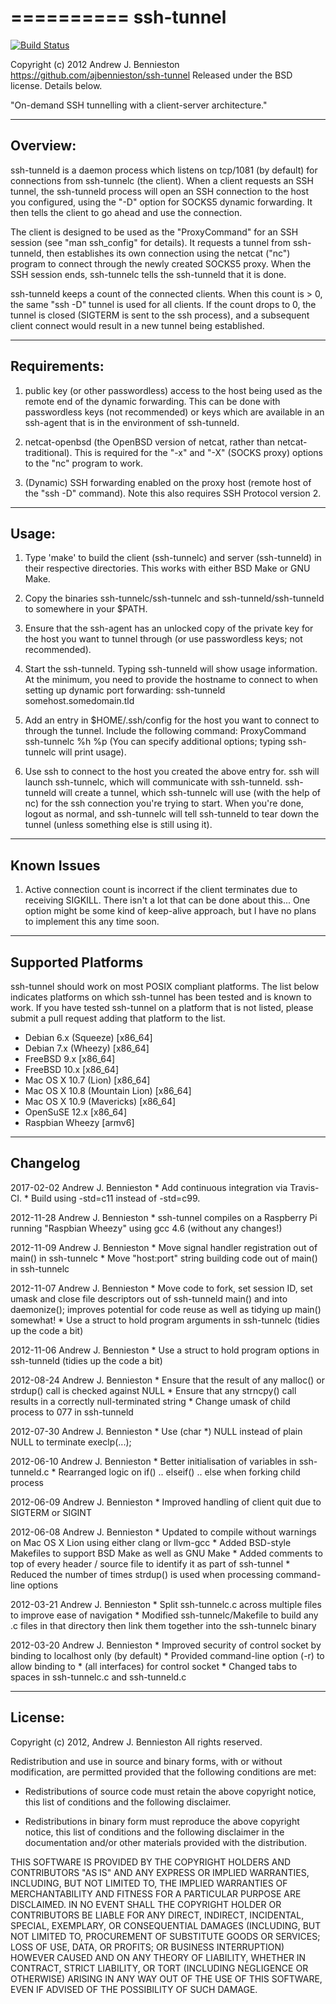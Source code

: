 ==========
ssh-tunnel
==========

[![Build Status](https://travis-ci.org/ajbennieston/ssh-tunnel.svg?branch=master)](https://travis-ci.org/ajbennieston/ssh-tunnel)

Copyright (c) 2012 Andrew J. Bennieston
https://github.com/ajbennieston/ssh-tunnel
Released under the BSD license. Details below.

"On-demand SSH tunnelling with a client-server architecture."

---------
Overview:
---------
ssh-tunneld is a daemon process which listens on tcp/1081 (by default)
for connections from ssh-tunnelc (the client). When a client requests
an SSH tunnel, the ssh-tunneld process will open an SSH connection to
the host you configured, using the "-D" option for SOCKS5 dynamic
forwarding. It then tells the client to go ahead and use the connection.

The client is designed to be used as the "ProxyCommand" for an SSH session
(see "man ssh_config" for details). It requests a tunnel from ssh-tunneld,
then establishes its own connection using the netcat ("nc") program to
connect through the newly created SOCKS5 proxy. When the SSH session ends,
ssh-tunnelc tells the ssh-tunneld that it is done.

ssh-tunneld keeps a count of the connected clients. When this count is > 0,
the same "ssh -D" tunnel is used for all clients. If the count drops to 0,
the tunnel is closed (SIGTERM is sent to the ssh process), and a
subsequent client connect would result in a new tunnel being established.

-------------
Requirements:
-------------
 1. public key (or other passwordless) access to the host being used as the
    remote end of the dynamic forwarding. This can be done with passwordless
    keys (not recommended) or keys which are available in an ssh-agent that
    is in the environment of ssh-tunneld.

 2. netcat-openbsd (the OpenBSD version of netcat, rather than
    netcat-traditional). This is required for the "-x" and "-X"
    (SOCKS proxy) options to the "nc" program to work.

 3. (Dynamic) SSH forwarding enabled on the proxy host (remote host of the
    "ssh -D" command). Note this also requires SSH Protocol version 2.

------
Usage:
------
 1. Type 'make' to build the client (ssh-tunnelc) and server (ssh-tunneld) in
    their respective directories. This works with either BSD Make or GNU Make.
 
 2. Copy the binaries ssh-tunnelc/ssh-tunnelc and ssh-tunneld/ssh-tunneld to
    somewhere in your $PATH.

 3. Ensure that the ssh-agent has an unlocked copy of the private key for the
    host you want to tunnel through (or use passwordless keys; not recommended).

 4. Start the ssh-tunneld. Typing ssh-tunneld will show usage information.
    At the minimum, you need to provide the hostname to connect to when
    setting up dynamic port forwarding:
    ssh-tunneld somehost.somedomain.tld
 
 5. Add an entry in $HOME/.ssh/config for the host you want to connect to
    through the tunnel. Include the following command:
    ProxyCommand ssh-tunnelc %h %p
    (You can specify additional options; typing ssh-tunnelc will print usage).

 6. Use ssh to connect to the host you created the above entry for. ssh will
    launch ssh-tunnelc, which will communicate with ssh-tunneld. ssh-tunneld
    will create a tunnel, which ssh-tunnelc will use (with the help of nc)
    for the ssh connection you're trying to start. When you're done, logout
    as normal, and ssh-tunnelc will tell ssh-tunneld to tear down the tunnel
    (unless something else is still using it).

------------
Known Issues
------------

1. Active connection count is incorrect if the client terminates due to 
   receiving SIGKILL. There isn't a lot that can be done about this...
   One option might be some kind of keep-alive approach, but I have no
   plans to implement this any time soon.

-------------------
Supported Platforms
-------------------
ssh-tunnel should work on most POSIX compliant platforms. The list below
indicates platforms on which ssh-tunnel has been tested and is known to work.
If you have tested ssh-tunnel on a platform that is not listed, please submit
a pull request adding that platform to the list.

* Debian 6.x (Squeeze) [x86_64]
* Debian 7.x (Wheezy) [x86_64]
* FreeBSD 9.x [x86_64]
* FreeBSD 10.x [x86_64]
* Mac OS X 10.7 (Lion) [x86_64]
* Mac OS X 10.8 (Mountain Lion) [x86_64]
* Mac OS X 10.9 (Mavericks) [x86_64]
* OpenSuSE 12.x [x86_64]
* Raspbian Wheezy [armv6]

---------
Changelog
---------
2017-02-02 Andrew J. Bennieston
    * Add continuous integration via Travis-CI.
    * Build using -std=c11 instead of -std=c99.
    
2012-11-28 Andrew J. Bennieston
    * ssh-tunnel compiles on a Raspberry Pi running "Raspbian Wheezy"
      using gcc 4.6 (without any changes!)

2012-11-09 Andrew J. Bennieston
    * Move signal handler registration out of main() in ssh-tunnelc
    * Move "host:port" string building code out of main() in ssh-tunnelc

2012-11-07 Andrew J. Bennieston
    * Move code to fork, set session ID, set umask and close file descriptors
      out of ssh-tunneld main() and into daemonize(); improves potential for
      code reuse as well as tidying up main() somewhat!
    * Use a struct to hold program arguments in ssh-tunnelc (tidies up the
      code a bit)

2012-11-06 Andrew J. Bennieston
    * Use a struct to hold program options in ssh-tunneld (tidies up the
      code a bit)

2012-08-24 Andrew J. Bennieston
    * Ensure that the result of any malloc() or strdup() call is checked
      against NULL
    * Ensure that any strncpy() call results in a correctly null-terminated
      string
    * Change umask of child process to 077 in ssh-tunneld

2012-07-30 Andrew J. Bennieston
    * Use (char *) NULL instead of plain NULL to terminate execlp(...);

2012-06-10 Andrew J. Bennieston
    * Better initialisation of variables in ssh-tunneld.c
    * Rearranged logic on if() .. elseif() .. else when
      forking child process

2012-06-09 Andrew J. Bennieston
    * Improved handling of client quit due to SIGTERM or SIGINT

2012-06-08 Andrew J. Bennieston
    * Updated to compile without warnings on Mac OS X Lion using either
      clang or llvm-gcc
    * Added BSD-style Makefiles to support BSD Make as well as GNU Make
    * Added comments to top of every header / source file to identify
      it as part of ssh-tunnel
    * Reduced the number of times strdup() is used when processing
      command-line options

2012-03-21 Andrew J. Bennieston
    * Split ssh-tunnelc.c across multiple files to improve ease of
      navigation
    * Modified ssh-tunnelc/Makefile to build any .c files in that
      directory then link them together into the ssh-tunnelc binary

2012-03-20 Andrew J. Bennieston
    * Improved security of control socket by binding to localhost only
      (by default)
    * Provided command-line option (-r) to allow binding to * (all
      interfaces) for control socket
    * Changed tabs to spaces in ssh-tunnelc.c and ssh-tunneld.c

--------
License:
--------
Copyright (c) 2012, Andrew J. Bennieston
All rights reserved.

Redistribution and use in source and binary forms, with or without 
modification, are permitted provided that the following conditions
are met:

 * Redistributions of source code must retain the above copyright
   notice, this list of conditions and the following disclaimer.

 * Redistributions in binary form must reproduce the above copyright
   notice, this list of conditions and the following disclaimer in
   the documentation and/or other materials provided with the
   distribution.

THIS SOFTWARE IS PROVIDED BY THE COPYRIGHT HOLDERS AND CONTRIBUTORS
"AS IS" AND ANY EXPRESS OR IMPLIED WARRANTIES, INCLUDING, BUT NOT
LIMITED TO, THE IMPLIED WARRANTIES OF MERCHANTABILITY AND FITNESS FOR
A PARTICULAR PURPOSE ARE DISCLAIMED. IN NO EVENT SHALL THE COPYRIGHT
HOLDER OR CONTRIBUTORS BE LIABLE FOR ANY DIRECT, INDIRECT, INCIDENTAL,
SPECIAL, EXEMPLARY, OR CONSEQUENTIAL DAMAGES (INCLUDING, BUT NOT LIMITED
TO, PROCUREMENT OF SUBSTITUTE GOODS OR SERVICES; LOSS OF USE, DATA, OR
PROFITS; OR BUSINESS INTERRUPTION) HOWEVER CAUSED AND ON ANY THEORY OF
LIABILITY, WHETHER IN CONTRACT, STRICT LIABILITY, OR TORT (INCLUDING
NEGLIGENCE OR OTHERWISE) ARISING IN ANY WAY OUT OF THE USE OF THIS
SOFTWARE, EVEN IF ADVISED OF THE POSSIBILITY OF SUCH DAMAGE.
